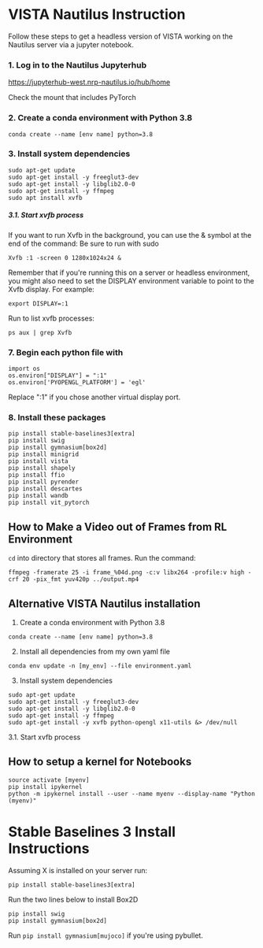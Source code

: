 # VISTA Nautilus Instruction

Follow these steps to get a headless version of VISTA working on the Nautilus server via a jupyter notebook.

### 1. Log in to the Nautilus Jupyterhub

https://jupyterhub-west.nrp-nautilus.io/hub/home

Check the mount that includes PyTorch

### 2. Create a conda environment with Python 3.8

```
conda create --name [env name] python=3.8
```

### 3. Install system dependencies

```
sudo apt-get update
sudo apt-get install -y freeglut3-dev
sudo apt-get install -y libglib2.0-0
sudo apt-get install -y ffmpeg
sudo apt install xvfb
```

##### 3.1. Start xvfb process

If you want to run Xvfb in the background, you can use the & symbol at the end of the command:
Be sure to run with sudo
```
Xvfb :1 -screen 0 1280x1024x24 &
```

Remember that if you're running this on a server or headless environment, you might also need to set the DISPLAY environment variable to point to the Xvfb display. For example:
```
export DISPLAY=:1
```

Run to list xvfb processes:

```
ps aux | grep Xvfb
```

### 7. Begin each python file with 

```
import os
os.environ["DISPLAY"] = ":1"
os.environ['PYOPENGL_PLATFORM'] = 'egl'
```
Replace ":1" if you chose another virtual display port. 

### 8. Install these packages

```
pip install stable-baselines3[extra]
pip install swig
pip install gymnasium[box2d]
pip install minigrid
pip install vista
pip install shapely
pip install ffio
pip install pyrender
pip install descartes
pip install wandb
pip install vit_pytorch
```

## How to Make a Video out of Frames from RL Environment

`cd` into directory that stores all frames. Run the command: 
```
ffmpeg -framerate 25 -i frame_%04d.png -c:v libx264 -profile:v high -crf 20 -pix_fmt yuv420p ../output.mp4
```

## Alternative VISTA Nautilus installation

1. Create a conda environment with Python 3.8

```
conda create --name [env name] python=3.8
```

2. Install all dependencies from my own yaml file

```
conda env update -n [my_env] --file environment.yaml
```

3. Install system dependencies

```
sudo apt-get update
sudo apt-get install -y freeglut3-dev
sudo apt-get install -y libglib2.0-0
sudo apt-get install -y ffmpeg
sudo apt-get install -y xvfb python-opengl x11-utils &> /dev/null
```

3.1. Start xvfb process


## How to setup a kernel for Notebooks
```
source activate [myenv]
pip install ipykernel
python -m ipykernel install --user --name myenv --display-name "Python (myenv)"
```

# Stable Baselines 3 Install Instructions

Assuming X is installed on your server run:

```
pip install stable-baselines3[extra]
```

Run the two lines below to install Box2D

```
pip install swig
pip install gymnasium[box2d]
```

Run `pip install gymnasium[mujoco]` if you're using pybullet. 
